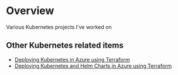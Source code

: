 # Overview
Various Kubernetes projects I've worked on
## Other Kubernetes related items
- [Deploying Kubernetes in Azure using Terraform]()
- [Deploying Kubernetes and Helm Charts in Azure using Terraform]()
